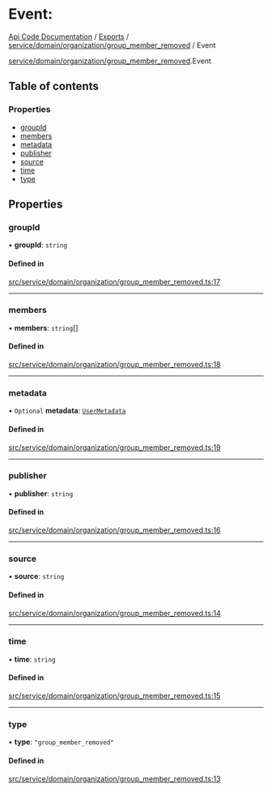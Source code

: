 # Event: 
 
[Api Code Documentation](../README.md) / [Exports](../modules.md) / [service/domain/organization/group\_member\_removed](../modules/service_domain_organization_group_member_removed.md) / Event

[service/domain/organization/group_member_removed](../modules/service_domain_organization_group_member_removed.md).Event

## Table of contents

### Properties

- [groupId](service_domain_organization_group_member_removed.Event.md#groupid)
- [members](service_domain_organization_group_member_removed.Event.md#members)
- [metadata](service_domain_organization_group_member_removed.Event.md#metadata)
- [publisher](service_domain_organization_group_member_removed.Event.md#publisher)
- [source](service_domain_organization_group_member_removed.Event.md#source)
- [time](service_domain_organization_group_member_removed.Event.md#time)
- [type](service_domain_organization_group_member_removed.Event.md#type)

## Properties

### groupId

• **groupId**: `string`

#### Defined in

[src/service/domain/organization/group_member_removed.ts:17](https://github.com/openkfw/TruBudget/blob/a06c11b/api/src/service/domain/organization/group_member_removed.ts#L17)

___

### members

• **members**: `string`[]

#### Defined in

[src/service/domain/organization/group_member_removed.ts:18](https://github.com/openkfw/TruBudget/blob/a06c11b/api/src/service/domain/organization/group_member_removed.ts#L18)

___

### metadata

• `Optional` **metadata**: [`UserMetadata`](../modules/service_domain_metadata.md#usermetadata)

#### Defined in

[src/service/domain/organization/group_member_removed.ts:19](https://github.com/openkfw/TruBudget/blob/a06c11b/api/src/service/domain/organization/group_member_removed.ts#L19)

___

### publisher

• **publisher**: `string`

#### Defined in

[src/service/domain/organization/group_member_removed.ts:16](https://github.com/openkfw/TruBudget/blob/a06c11b/api/src/service/domain/organization/group_member_removed.ts#L16)

___

### source

• **source**: `string`

#### Defined in

[src/service/domain/organization/group_member_removed.ts:14](https://github.com/openkfw/TruBudget/blob/a06c11b/api/src/service/domain/organization/group_member_removed.ts#L14)

___

### time

• **time**: `string`

#### Defined in

[src/service/domain/organization/group_member_removed.ts:15](https://github.com/openkfw/TruBudget/blob/a06c11b/api/src/service/domain/organization/group_member_removed.ts#L15)

___

### type

• **type**: ``"group_member_removed"``

#### Defined in

[src/service/domain/organization/group_member_removed.ts:13](https://github.com/openkfw/TruBudget/blob/a06c11b/api/src/service/domain/organization/group_member_removed.ts#L13)

